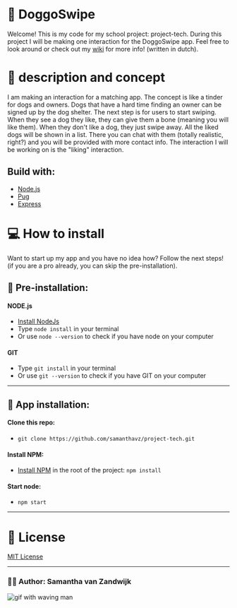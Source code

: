 # 🐶 DoggoSwipe

Welcome! This is my code for my school project: project-tech. During this project I will be making one interaction for the DoggoSwipe app. Feel free to look around or check out my [wiki](https://github.com/samanthavz/project-tech/wiki) for more info! (written in dutch).

# 📃 description and concept

 I am making an interaction for a matching app. The concept is like a tinder for dogs and owners. Dogs that have a hard time finding an owner can be signed up by the dog shelter. The next step is for users to start swiping. When they see a dog they like, they can give them a bone (meaning you will like them). When they don't like a dog, they just swipe away. All the liked dogs will be shown in a list. There you can chat with them (totally realistic, right?) and you will be provided with more contact info. The interaction I will be working on is the "liking" interaction.

 ## Build with:
 * [Node.js](https://nodejs.org/en/)
 * [Pug](https://pugjs.org/api/getting-started.html)
 * [Express](https://www.npmjs.com/package/express)

# 💻 How to install

Want to start up my app and you have no idea how? Follow the next steps! (if you are a pro already, you can skip the pre-installation).
## 🔨 Pre-installation:
#### NODE.js
* [Install NodeJs](https://nodejs.org/en/download/)
* Type ```node install``` in your terminal
* Or use ```node --version``` to check if you have node on your computer

#### GIT
* Type ```git install``` in your terminal
* Or use ```git --version``` to check if you have GIT on your computer

---
## 🔨 App installation:
#### Clone this repo:
* ```git clone https://github.com/samanthavz/project-tech.git```

#### Install NPM:
* [Install NPM](https://www.npmjs.com/get-npm) in the root of the project:
``` npm install ```

#### Start node:
* ```npm start```

---

# 🎫 License

[MIT License](https://github.com/samanthavz/project-tech/blob/master/LICENSE)

---

### 🙋‍♀️ Author: Samantha van Zandwijk

![gif with waving man](./files/hello.gif)
